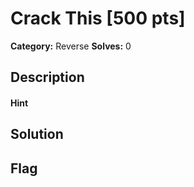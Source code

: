 # Crack This [500 pts]

**Category:** Reverse
**Solves:** 0

## Description
>

#### Hint 

## Solution

## Flag

